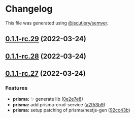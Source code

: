 # Changelog

This file was generated using [@jscutlery/semver](https://github.com/jscutlery/semver).

## [0.1.1-rc.29](https://github.com/codeyourfaceoff/nest4next/compare/v0.1.1-rc.28...v0.1.1-rc.29) (2022-03-24)



## [0.1.1-rc.28](https://github.com/codeyourfaceoff/nest4next/compare/v0.1.1-rc.27...v0.1.1-rc.28) (2022-03-24)



## [0.1.1-rc.27](https://github.com/codeyourfaceoff/nest4next/compare/v0.1.1-rc.26...v0.1.1-rc.27) (2022-03-24)


### Features

* **prisma:** :sparkles: generate lib ([0e2e7e8](https://github.com/codeyourfaceoff/nest4next/commit/0e2e7e824e7ebc94884cc0800c9fe07d4890c7bf))
* **prisma:** add prisma-crud-service ([a2f53b9](https://github.com/codeyourfaceoff/nest4next/commit/a2f53b9b3bb41dd7022a94ef0e154e99bf2c3637))
* **prisma:** setup patching of prisma/nestjs-gen ([92cc43b](https://github.com/codeyourfaceoff/nest4next/commit/92cc43beb1aec81b8019cea68baf4df4e7e7b1fb))
